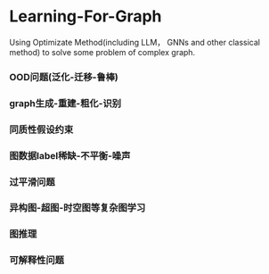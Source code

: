 # Learning-For-Graph
Using Optimizate Method(including LLM， GNNs and other classical method) to solve some problem of complex graph.

### OOD问题(泛化-迁移-鲁棒)

### graph生成-重建-粗化-识别

### 同质性假设约束

### 图数据label稀缺-不平衡-噪声

### 过平滑问题

### 异构图-超图-时空图等复杂图学习

### 图推理

### 可解释性问题
